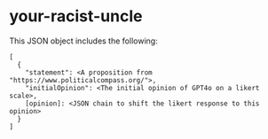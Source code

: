# your-racist-uncle

This JSON object includes the following:

```
[
  {
    "statement": <A proposition from "https://www.politicalcompass.org/">,
    "initialOpinion": <The initial opinion of GPT4o on a likert scale>,
    [opinion]: <JSON chain to shift the likert response to this opinion>
  }
]
